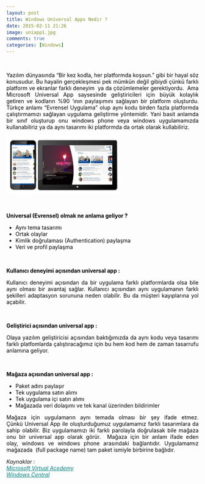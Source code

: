 ```yaml
---
layout: post
title: Windows Universal Apps Nedir ?
date: 2015-02-11 21:26
image: uniapp1.jpg
comments: true
categories: [Windows]
---
```


&nbsp;
<p style="text-align:justify;"><span style="color:#000000;">Yazılım dünyasında “Bir kez kodla, her platformda koşsun.” gibi bir hayal söz konusudur. Bu hayalin gerçekleşmesi pek mümkün değil gibiydi çünkü farklı platform ve ekranlar farklı deneyim  ya da çözümlemeler gerektiyordu.  Ama Microsoft Universal App saysesinde geliştiricileri için büyük kolaylık getiren ve kodların %90 ‘ının paylaşımını sağlayan bir platform oluşturdu. Türkçe anlamı “Evrensel Uygulama” olup aynı kodu birden fazla platformda çalıştırmamızı sağlayan uygulama geliştirme yöntemidir. Yani basit anlamda bir sınıf oluşturup onu windows phone veya windows uygulamamızda kullanabiliriz ya da aynı tasarımı iki platformda da ortak olarak kullabiliriz.</span></p>
<a href="/images/uniapp3.jpg"><img class="size-medium wp-image-445 aligncenter" src="/images/uniapp3.jpg"" alt="uniapp3" width="300" height="153" /></a>

&nbsp;

<span style="color:#000000;"><strong>Universal (Evrensel) olmak ne anlama geliyor ?</strong></span>
<ul>
	<li><span style="color:#000000;">Aynı tema tasarımı</span></li>
	<li><span style="color:#000000;">Ortak olaylar</span></li>
	<li><span style="color:#000000;">Kimlik doğrulaması (Authentication) paylaşma</span></li>
	<li><span style="color:#000000;">Veri ve profil paylaşma</span></li>
</ul>
&nbsp;

<strong><span style="color:#000000;">Kullanıcı deneyimi açısından universal app :</span></strong>
<p style="text-align:justify;"><span style="color:#000000;">Kullanıcı deneyimi açısından da bir uygulama farklı platformlarda olsa bile aynı olması bir avantaj sağlar. Kullanıcı açısından aynı uygulamanın farklı şekilleri adaptasyon sorununa neden olabilir. Bu da müşteri kayıplarına yol açabilir.</span></p>
&nbsp;

<strong><span style="color:#000000;">Geliştirici açısından universal app :</span></strong>
<p style="text-align:justify;"><span style="color:#000000;">Olaya yazılım geliştiricisi açısından baktığımızda da aynı kodu veya tasarımı farklı platfomlarda çalıştıracağımız için bu hem kod hem de zaman tasarrufu anlamına geliyor.</span></p>
&nbsp;

<strong><span style="color:#000000;">Mağaza açısından universal app :</span></strong>
<ul>
	<li><span style="color:#000000;">Paket adını paylaşır</span></li>
	<li><span style="color:#000000;">Tek uygulama satın alımı</span></li>
	<li><span style="color:#000000;">Tek uygulama içi satın alımı</span></li>
	<li><span style="color:#000000;">Mağazada veri dolaşımı ve tek kanal üzerinden bildirimler</span></li>
</ul>
<p style="text-align:justify;"><span style="color:#000000;">Mağaza için uygulamarın aynı temada olması bir şey ifade etmez. Çünkü Universal App ile oluşturduğumuz uygulamamız farklı tasarımlara da sahip olabilir. Biz uygulamamızı iki farklı parolayla doğrulasak bile mağaza onu bir universal app olarak görür.  Mağaza için bir anlam ifade eden olay, windows ve windows phone arasındaki bağlantıdır. Uygulamamız mağazada  (full package name) tam paket ismiyle birbirine bağlıdır.</span></p>

<address style="text-align:justify;">Kaynaklar :</address><address style="text-align:justify;"><span style="color:#008080;"><a style="color:#008080;" href="http://www.microsoftvirtualacademy.com/" target="_blank">Microsoft Virtual Acedemy</a></span></address><address style="text-align:justify;"><span style="color:#008080;"><a style="color:#008080;" href="http://www.windowscentral.com/" target="_blank">Windows Central</a></span></address>
